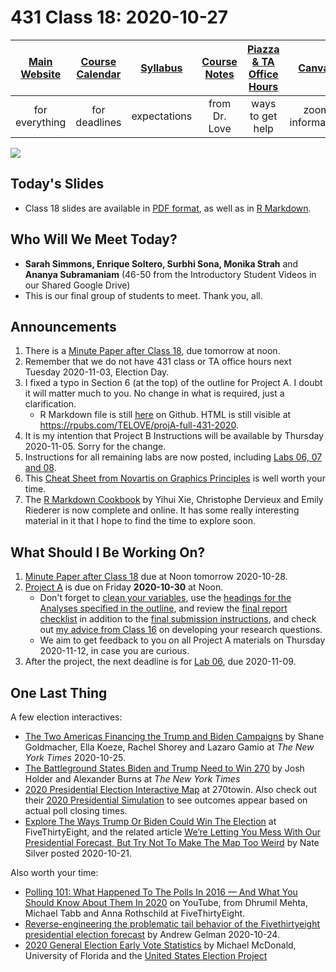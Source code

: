 # 431 Class 18: 2020-10-27

[Main Website](https://thomaselove.github.io/431/) | [Course Calendar](https://thomaselove.github.io/431/calendar.html) | [Syllabus](https://thomaselove.github.io/431-2020-syllabus/) | [Course Notes](https://thomaselove.github.io/431-notes/) | [Piazza & TA Office Hours](https://thomaselove.github.io/431/contact.html) | [Canvas](https://canvas.case.edu) | [Data and Code](https://thomaselove.github.io/431/data_index.html)
:-----------: | :--------------: | :----------: | :---------: | :-------------: | :-----------: | :------------:
for everything | for deadlines | expectations | from Dr. Love | ways to get help | zoom information | for downloads

![](https://github.com/THOMASELOVE/431-2020/blob/master/classes/class18/images/gelfand.png)

## Today's Slides

- Class 18 slides are available in [PDF format](https://github.com/THOMASELOVE/431-2020/blob/master/classes/class18/431_class-18-slides_2020.pdf), as well as in [R Markdown](https://github.com/THOMASELOVE/431-2020/blob/master/classes/class18/431_class-18-slides_2020.Rmd).

## Who Will We Meet Today?

- **Sarah Simmons, Enrique Soltero, Surbhi Sona, Monika Strah** and **Ananya Subramaniam** (46-50 from the Introductory Student Videos in our Shared Google Drive)
- This is our final group of students to meet. Thank you, all.

## Announcements

1. There is a [Minute Paper after Class 18](https://github.com/THOMASELOVE/431-2020/blob/master/minutepapers), due tomorrow at noon.
2. Remember that we do not have 431 class or TA office hours next Tuesday 2020-11-03, Election Day.
3. I fixed a typo in Section 6 (at the top) of the outline for Project A. I doubt it will matter much to you. No change in what is required, just a clarification. 
    - R Markdown file is still [here](https://github.com/THOMASELOVE/431-2020/blob/master/projects/projectA/example_projectA_proposal/full-projectA-love.Rmd) on Github. HTML is still visible at https://rpubs.com/TELOVE/projA-full-431-2020.
4. It is my intention that Project B Instructions will be available by Thursday 2020-11-05. Sorry for the change.
5. Instructions for all remaining labs are now posted, including [Labs 06, 07 and 08](https://github.com/THOMASELOVE/431-2020/tree/master/labs).
6. This [Cheat Sheet from Novartis on Graphics Principles](https://github.com/GraphicsPrinciples/CheatSheet/blob/master/NVSCheatSheet.pdf) is well worth your time.
7. The [R Markdown Cookbook](https://bookdown.org/yihui/rmarkdown-cookbook/) by Yihui Xie, Christophe Dervieux and Emily Riederer is now complete and online. It has some really interesting material in it that I hope to find the time to explore soon.

## What Should I Be Working On?

1. [Minute Paper after Class 18](https://github.com/THOMASELOVE/431-2020/blob/master/minutepapers) due at Noon tomorrow 2020-10-28.
2. [Project A](https://thomaselove.github.io/431-2020-projectA/) is due on Friday **2020-10-30** at Noon.
    - Don't forget to [clean your variables](https://thomaselove.github.io/431-2020-projectA/prop_summary.html), use the [headings for the Analyses specified in the outline](https://thomaselove.github.io/431-2020-projectA/examples.html), and review the [final report checklist](https://thomaselove.github.io/431-2020-projectA/check_final.html) in addition to the [final submission instructions](https://thomaselove.github.io/431-2020-projectA/final.html), and check out [my advice from Class 16](https://github.com/THOMASELOVE/431-2020/blob/master/classes/class16/README.md#advice-on-developing-a-research-question) on developing your research questions.
    - We aim to get feedback to you on all Project A materials on Thursday 2020-11-12, in case you are curious.
3. After the project, the next deadline is for [Lab 06](https://github.com/THOMASELOVE/431-2020/blob/master/labs/lab06/lab06.md), due 2020-11-09.

## One Last Thing

A few election interactives:

- [The Two Americas Financing the Trump and Biden Campaigns](https://www.nytimes.com/interactive/2020/10/25/us/politics/trump-biden-campaign-donations.html) by Shane Goldmacher, Ella Koeze, Rachel Shorey and Lazaro Gamio at *The New York Times* 2020-10-25.
- [The Battleground States Biden and Trump Need to Win 270](https://www.nytimes.com/interactive/2020/us/elections/election-states-biden-trump.html) by Josh Holder and Alexander Burns at *The New York Times*
- [2020 Presidential Election Interactive Map](https://www.270towin.com/) at 270towin. Also check out their [2020 Presidential Simulation](https://www.270towin.com/2020-simulation/) to see outcomes appear based on actual poll closing times.
- [Explore The Ways Trump Or Biden Could Win The Election](https://projects.fivethirtyeight.com/trump-biden-election-map/) at FiveThirtyEight, and the related article [We’re Letting You Mess With Our Presidential Forecast, But Try Not To Make The Map Too Weird](https://fivethirtyeight.com/features/were-letting-you-mess-with-our-presidential-forecast-but-try-not-to-make-the-map-too-weird) by Nate Silver posted 2020-10-21.
    
Also worth your time:
- [Polling 101: What Happened To The Polls In 2016 — And What You Should Know About Them In 2020](https://fivethirtyeight.com/videos/polling-101-what-happened-to-the-polls-in-2016-and-what-you-should-know-about-them-in-2020/) on YouTube, from Dhrumil Mehta, Michael Tabb and Anna Rothschild at FiveThirtyEight.
- [Reverse-engineering the problematic tail behavior of the Fivethirtyeight presidential election forecast](https://statmodeling.stat.columbia.edu/2020/10/24/reverse-engineering-the-problematic-tail-behavior-of-the-fivethirtyeight-presidential-election-forecast/) by Andrew Gelman 2020-10-24.
- [2020 General Election Early Vote Statistics](https://electproject.github.io/Early-Vote-2020G/index.html) by Michael McDonald, University of Florida and the [United States Election Project](http://www.electproject.org/)
